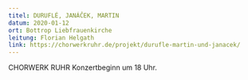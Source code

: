 ```yaml
---
titel: DURUFLÉ, JANÁĈEK, MARTIN
datum: 2020-01-12
ort: Bottrop Liebfrauenkirche
leitung: Florian Helgath
link: https://chorwerkruhr.de/projekt/durufle-martin-und-janacek/
---
```

CHORWERK RUHR
Konzertbeginn um 18 Uhr.
